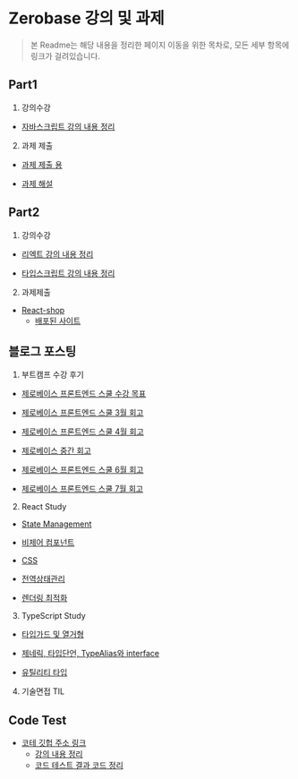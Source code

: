 # Zerobase 강의 및 과제

> 본 Readme는 해당 내용을 정리한 페이지 이동을 위한 목차로, 모든 세부 항목에 링크가 걸려있습니다.

## Part1

1. 강의수강

- [자바스크립트 강의 내용 정리](https://github.com/in-woong/zerobase/tree/master/lecture/javascript)

2. 과제 제출

- [과제 제출 용](https://github.com/in-woong/zerobase/tree/master/Project_PART1/)

- [과제 해설](https://github.com/in-woong/zerobase/tree/master/projectAnswer/)

## Part2

1. 강의수강

- [리엑트 강의 내용 정리](https://github.com/in-woong/zerobase/tree/master/lecture/react)

- [타입스크립트 강의 내용 정리](https://github.com/in-woong/zerobase/tree/master/lecture/typescript)

2. 과제제출

- [React-shop](https://github.com/in-woong/zerobase/tree/master/react-shop)
  - [배포된 사이트](https://react-shopmall.vercel.app/)

## 블로그 포스팅

1. 부트캠프 수강 후기

- [제로베이스 프론트엔드 스쿨 수강 목표](https://velog.io/@inwoong100/%EC%A0%9C%EB%A1%9C%EB%B2%A0%EC%9D%B4%EC%8A%A4-%ED%94%84%EB%A1%A0%ED%8A%B8%EC%97%94%EB%93%9C-%EC%8A%A4%EC%BF%A8)

- [제로베이스 프론트엔드 스쿨 3월 회고](https://velog.io/@inwoong100/%EC%A0%9C%EB%A1%9C%EB%B2%A0%EC%9D%B4%EC%8A%A4-FE-%EC%8A%A4%EC%BF%A8-%ED%95%9C%EB%8B%AC-%EC%88%98%EA%B0%95-%ED%9B%84%EA%B8%B0)

- [제로베이스 프론트엔드 스쿨 4월 회고](https://velog.io/@inwoong100/%EC%A0%9C%EB%A1%9C%EB%B2%A0%EC%9D%B4%EC%8A%A4-%ED%94%84%EB%A1%A0%ED%8A%B8%EC%97%94%EB%93%9C-%EC%8A%A4%EC%BF%A8-4%EC%9B%94-%ED%9A%8C%EA%B3%A0)

- [제로베이스 중간 회고](https://velog.io/@inwoong100/%EC%A4%91%EA%B0%84-%EC%A0%95%EB%A6%AC-%EB%B0%8F-%ED%9A%8C%EA%B3%A0)

- [제로베이스 프론트엔드 스쿨 6월 회고](https://velog.io/@inwoong100/%EC%A0%9C%EB%A1%9C%EB%B2%A0%EC%9D%B4%EC%8A%A4-%ED%94%84%EB%A1%A0%ED%8A%B8%EC%97%94%EB%93%9C-6%EC%9B%94-%ED%9A%8C%EA%B3%A0)

- [제로베이스 프론트엔드 스쿨 7월 회고](https://velog.io/@inwoong100/%EC%A0%9C%EB%A1%9C%EB%B2%A0%EC%9D%B4%EC%8A%A4-%ED%94%84%EB%A1%A0%ED%8A%B8%EC%97%94%EB%93%9C-%EC%8A%A4%EC%BF%A8-7%EC%9B%94-%ED%9A%8C%EA%B3%A0)

2. React Study

- [State Management](https://velog.io/@inwoong100/State-Management)

- [비제어 컴포넌트](https://velog.io/@inwoong100/React-Study비제어-컴포넌트)

- [CSS](https://velog.io/@inwoong100/React-Study-CSS)

- [전역상태관리](https://velog.io/@inwoong100/React-Study-%EC%A0%84%EC%97%AD-%EC%83%81%ED%83%9C%EA%B4%80%EB%A6%AC)

- [렌더링 최적화](https://velog.io/@inwoong100/React-Stud-%EB%A0%8C%EB%8D%94%EB%A7%81-%EC%B5%9C%EC%A0%81%ED%99%94)

3. TypeScript Study

- [타입가드 및 열거형](https://velog.io/@inwoong100/Typescript-Study-%ED%83%80%EC%9E%85%EA%B0%80%EB%93%9C-%EB%B0%8F-%EC%97%B4%EA%B1%B0%ED%98%95)

- [제네릭, 타입단언, TypeAlias와 interface](https://velog.io/@inwoong100/Typescript-study-%EC%A0%9C%EB%84%A4%EB%A6%AD-%ED%83%80%EC%9E%85%EB%8B%A8%EC%96%B8-TypeAlias%EC%99%80-Interface)

- [유틸리티 타입](https://velog.io/@inwoong100/Typescript-Study-%EC%9C%A0%ED%8B%B8%EB%A6%AC%ED%8B%B0-%ED%83%80%EC%9E%85)

4. 기술면접 TIL

## Code Test

- [코테 깃헙 주소 링크](https://github.com/in-woong/JS-CodeTest/tree/main/zerobase)
  - [강의 내용 정리](https://github.com/in-woong/JS-CodeTest/tree/main/zerobase/lecture)
  - [코드 테스트 결과 코드 정리](https://github.com/in-woong/JS-CodeTest/tree/main/zerobase/test)
